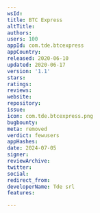 ```yaml
---
wsId: 
title: BTC Express
altTitle: 
authors: 
users: 100
appId: com.tde.btcexpress
appCountry: 
released: 2020-06-10
updated: 2020-06-17
version: '1.1'
stars: 
ratings: 
reviews: 
website: 
repository: 
issue: 
icon: com.tde.btcexpress.png
bugbounty: 
meta: removed
verdict: fewusers
appHashes: 
date: 2024-07-05
signer: 
reviewArchive: 
twitter: 
social: 
redirect_from: 
developerName: Tde srl
features: 

---
```


